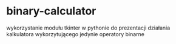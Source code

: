 # binary-calculator
wykorzystanie modułu tkinter w pythonie do prezentacji działania kalkulatora wykorzytującego jedynie operatory binarne
